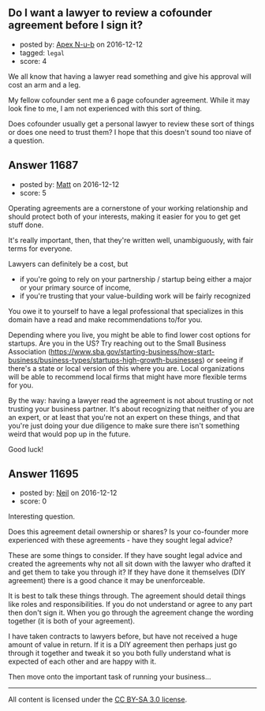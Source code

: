 ## Do I want a lawyer to review a cofounder agreement before I sign it?

- posted by: [Apex N-u-b](https://stackexchange.com/users/7796589/apex-n-u-b) on 2016-12-12
- tagged: `legal`
- score: 4

We all know that having a lawyer read something and give his approval will cost an arm and a leg.

My fellow cofounder sent me a 6 page cofounder agreement. While it may look fine to me, I am not experienced with this sort of thing.

Does cofounder usually get a personal lawyer to review these sort of things or does one need to trust them? I hope that this doesn't sound too niave of a question.




## Answer 11687

- posted by: [Matt](https://stackexchange.com/users/499963/matt) on 2016-12-12
- score: 5

Operating agreements are a cornerstone of your working relationship and should protect both of your interests, making it easier for you to get get stuff done. 

It's really important, then, that they're written well, unambiguously, with fair terms for everyone. 

Lawyers can definitely be a cost, but 

- if you're going to rely on your partnership / startup being either a major or your primary source of income, 
- if you're trusting that your value-building work will be fairly recognized

You owe it to yourself to have a legal professional that specializes in this domain have a read and make recommendations to/for you. 

Depending where you live, you might be able to find lower cost options for startups. Are you in the US? Try reaching out to the Small Business Association (https://www.sba.gov/starting-business/how-start-business/business-types/startups-high-growth-businesses) or seeing if there's a state or local version of this where you are. Local organizations will be able to recommend local firms that might have more flexible terms for you. 

By the way: having a lawyer read the agreement is not about trusting or not trusting your business partner. It's about recognizing that neither of you are an expert, or at least that you're not an expert on these things, and that you're just doing your due diligence to make sure there isn't something weird that would pop up in the future. 

Good luck! 


## Answer 11695

- posted by: [Neil](https://stackexchange.com/users/2711480/neil) on 2016-12-12
- score: 0

Interesting question.

Does this agreement detail ownership or shares? Is your co-founder more experienced with these agreements - have they sought legal advice?

These are some things to consider. If they have sought legal advice and created the agreements why not all sit down with the lawyer who drafted it and get them to take you through it? If they have done it themselves (DIY agreement) there is a good chance it may be unenforceable. 

It is best to talk these things through. The agreement should detail things like roles and responsibilities. If you do not understand or agree to any part then don't sign it. When you go through the agreement change the wording together (it is both of your agreement).

I have taken contracts to lawyers before, but have not received a huge amount of value in return. If it is a DIY agreement then perhaps just go through it together and tweak it so you both fully understand what is expected of each other and are happy with it. 

Then move onto the important task of running your business...



---

All content is licensed under the [CC BY-SA 3.0 license](https://creativecommons.org/licenses/by-sa/3.0/).
